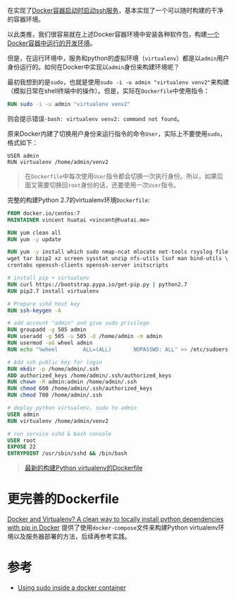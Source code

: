 在实现了[Docker容器启动时启动ssh服务](dockerfile_container_start_service)，基本实现了一个可以随时构建的干净的容器环境。

以此类推，我们很容易就在上述Docker容器环境中安装各种软件包，构建[一个Docker容器中运行的开发环境](https://github.com/huataihuang/devops/tree/master/centos/7/dev)。

但是，在运行环境中，服务和python的虚拟环境（`virtualenv`）都是以`admin`用户身份运行的。如何在Docker中实现以`admin`身份来构建环境呢？

最初我想到的是`sudo`，也就是使用`sudo -i -u admin "virtualenv venv2"`来构建（模拟日常在shell终端中的操作）。但是，实际在`Dockerfile`中使用指令：

```dockerfile
RUN sudo -i -u admin "virtualenv venv2"
```

则会提示错误`-bash: virtualenv venv2: command not found`。

原来Docker内建了切换用户身份来运行指令的命令`User`，实际上不要使用`sudo`，格式如下：

```
USER admin
RUN virtualenv /home/admin/venv2
```

> 在`Dockerfile`中每次使用`User`指令都会切换一次执行身份。所以，如果后面又需要切换回`root`身份的话，还要使用一次`User`指令。

完整的构建Python 2.7的virtualenv环境`Dockerfile`:

```dockerfile
FROM docker.io/centos:7
MAINTAINER vincent huatai <vincent@huatai.me>

RUN yum clean all
RUN yum -y update

RUN yum -y install which sudo nmap-ncat mlocate net-tools rsyslog file ntp ntpdate \
wget tar bzip2 xz screen sysstat unzip nfs-utils lsof man bind-utils \
crontabs openssh-clients openssh-server initscripts

# install pip + virtualenv
RUN curl https://bootstrap.pypa.io/get-pip.py | python2.7
RUN pip2.7 install virtualenv

# Prepare sshd host key
RUN ssh-keygen -A

# add account "admin" and give sudo privilege
RUN groupadd -g 505 admin
RUN useradd -g 505 -u 505 -d /home/admin -m admin
RUN usermod -aG wheel admin
RUN echo "%wheel        ALL=(ALL)       NOPASSWD: ALL" >> /etc/sudoers

# Add ssh public key for login
RUN mkdir -p /home/admin/.ssh
ADD authorized_keys /home/admin/.ssh/authorized_keys
RUN chown -R admin:admin /home/admin/.ssh
RUN chmod 600 /home/admin/.ssh/authorized_keys
RUN chmod 700 /home/admin/.ssh

# deploy python virtualenv, sudo to admin
USER admin
RUN virtualenv /home/admin/venv2

# run service sshd & bash console
USER root
EXPOSE 22
ENTRYPOINT /usr/sbin/sshd && /bin/bash
```

> [最新的构建Python virtualenv的Dockerfile](https://github.com/huataihuang/devops/tree/master/centos/7/python2.7)

# 更完善的Dockerfile

[Docker and Virtualenv? A clean way to locally install python dependencies with pip in Docker](http://blog.theodo.fr/2015/04/docker-and-virtualenv-a-clean-way-to-locally-install-python-dependencies-with-pip-in-docker/) 提供了使用`docker-compose`文件来构建Python virtualenv环境以及服务器部署的方法，后续再参考实践。

# 参考

* [Using sudo inside a docker container](https://stackoverflow.com/questions/25845538/using-sudo-inside-a-docker-container)